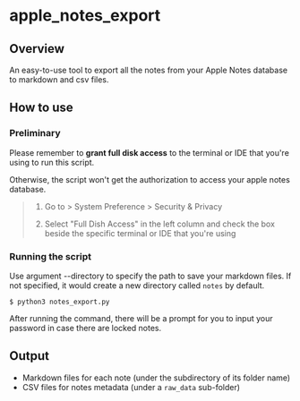 # apple_notes_export

## Overview
An easy-to-use tool to export all the notes from your Apple Notes database to markdown and csv files.

## How to use
### Preliminary
Please remember to **grant full disk access** to the terminal or IDE that you're using to run this script. 

Otherwise, the script won't get the authorization to access your apple notes database.
> 1. Go to > System Preference > Security & Privacy
> 
> 2. Select "Full Dish Access" in the left column and check the box beside the specific terminal or IDE that you're using

### Running the script
Use argument --directory to specify the path to save your markdown files.
If not specified, it would create a new directory called `notes` by default.
```
$ python3 notes_export.py
```
After running the command, there will be a prompt for you to input your password in case there are locked notes.

## Output
- Markdown files for each note (under the subdirectory of its folder name)
- CSV files for notes metadata (under a `raw_data` sub-folder)